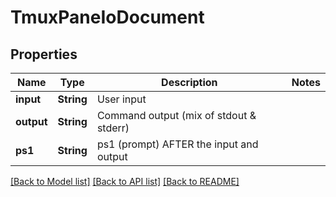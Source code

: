 # TmuxPaneIoDocument

## Properties
Name | Type | Description | Notes
------------ | ------------- | ------------- | -------------
**input** | **String** | User input | 
**output** | **String** | Command output (mix of stdout & stderr) | 
**ps1** | **String** | ps1 (prompt) AFTER the input and output | 

[[Back to Model list]](../README.md#documentation-for-models) [[Back to API list]](../README.md#documentation-for-api-endpoints) [[Back to README]](../README.md)


